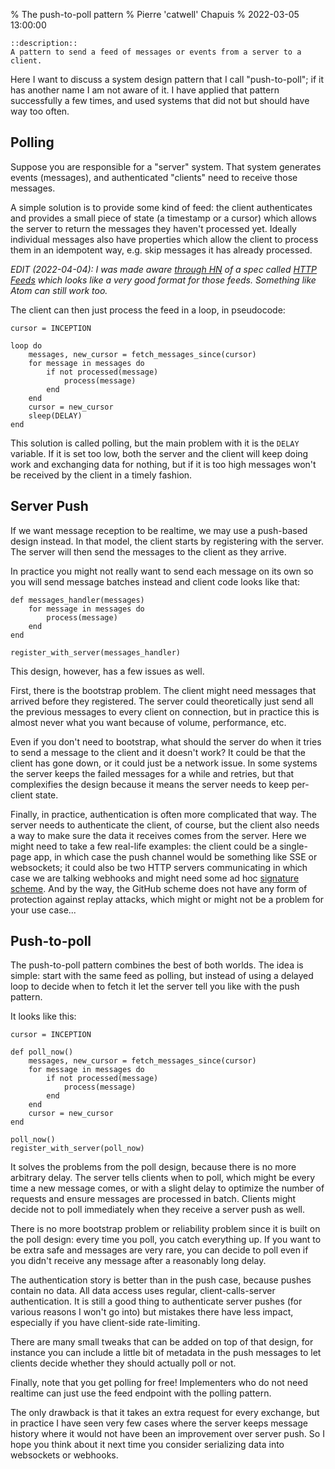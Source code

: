 % The push-to-poll pattern
% Pierre 'catwell' Chapuis
% 2022-03-05 13:00:00

<!--@
  updated = "2022-04-04 09:45:00"
-->

    ::description::
    A pattern to send a feed of messages or events from a server to a client.

Here I want to discuss a system design pattern that I call "push-to-poll"; if it has another name I am not aware of it. I have applied that pattern successfully a few times, and used systems that did not but should have way too often.

## Polling

Suppose you are responsible for a "server" system. That system generates events (messages), and authenticated "clients" need to receive those messages.

A simple solution is to provide some kind of feed: the client authenticates and provides a small piece of state (a timestamp or a cursor) which allows the server to return the messages they haven't processed yet. Ideally individual messages also have properties which allow the client to process them in an idempotent way, e.g. skip messages it has already processed.

*EDIT (2022-04-04): I was made aware [through HN](https://news.ycombinator.com/item?id=30904220) of a spec called [HTTP Feeds](https://www.http-feeds.org) which looks like a very good format for those feeds. Something like Atom can still work too.*

The client can then just process the feed in a loop, in pseudocode:

    cursor = INCEPTION

    loop do
        messages, new_cursor = fetch_messages_since(cursor)
        for message in messages do
            if not processed(message)
                process(message)
            end
        end
        cursor = new_cursor
        sleep(DELAY)
    end

This solution is called polling, but the main problem with it is the `DELAY` variable. If it is set too low, both the server and the client will keep doing work and exchanging data for nothing, but if it is too high messages won't be received by the client in a timely fashion.

## Server Push

If we want message reception to be realtime, we may use a push-based design instead. In that model, the client starts by registering with the server. The server will then send the messages to the client as they arrive.

In practice you might not really want to send each message on its own so you will send message batches instead and client code looks like that:

    def messages_handler(messages)
        for message in messages do
            process(message)
        end
    end

    register_with_server(messages_handler)

This design, however, has a few issues as well.

First, there is the bootstrap problem. The client might need messages that arrived before they registered. The server could theoretically just send all the previous messages to every client on connection, but in practice this is almost never what you want because of volume, performance, etc.

Even if you don't need to bootstrap, what should the server do when it tries to send a message to the client and it doesn't work? It could be that the client has gone down, or it could just be a network issue. In some systems the server keeps the failed messages for a while and retries, but that complexifies the design because it means the server needs to keep per-client state.

Finally, in practice, authentication is often more complicated that way. The server needs to authenticate the client, of course, but the client also needs a way to make sure the data it receives comes from the server. Here we might need to take a few real-life examples: the client could be a single-page app, in which case the push channel would be something like SSE or websockets; it could also be two HTTP servers communicating in which case we are talking webhooks and might need some ad hoc [signature scheme](https://docs.github.com/en/developers/webhooks-and-events/webhooks/securing-your-webhooks). And by the way, the GitHub scheme does not have any form of protection against replay attacks, which might or might not be a problem for your use case...

## Push-to-poll

The push-to-poll pattern combines the best of both worlds. The idea is simple: start with the same feed as polling, but instead of using a delayed loop to decide when to fetch it let the server tell you like with the push pattern.

It looks like this:

    cursor = INCEPTION

    def poll_now()
        messages, new_cursor = fetch_messages_since(cursor)
        for message in messages do
            if not processed(message)
                process(message)
            end
        end
        cursor = new_cursor
    end

    poll_now()
    register_with_server(poll_now)

It solves the problems from the poll design, because there is no more arbitrary delay. The server tells clients when to poll, which might be every time a new message comes, or with a slight delay to optimize the number of requests and ensure messages are processed in batch. Clients might decide not to poll immediately when they receive a server push as well.

There is no more bootstrap problem or reliability problem since it is built on the poll design: every time you poll, you catch everything up. If you want to be extra safe and messages are very rare, you can decide to poll even if you didn't receive any message after a reasonably long delay.

The authentication story is better than in the push case, because pushes contain no data. All data access uses regular, client-calls-server authentication. It is still a good thing to authenticate server pushes (for various reasons I won't go into) but mistakes there have less impact, especially if you have client-side rate-limiting.

There are many small tweaks that can be added on top of that design, for instance you can include a little bit of metadata in the push messages to let clients decide whether they should actually poll or not.

Finally, note that you get polling for free! Implementers who do not need realtime can just use the feed endpoint with the polling pattern.

The only drawback is that it takes an extra request for every exchange, but in practice I have seen very few cases where the server keeps message history where it would not have been an improvement over server push. So I hope you think about it next time you consider serializing data into websockets or webhooks.

